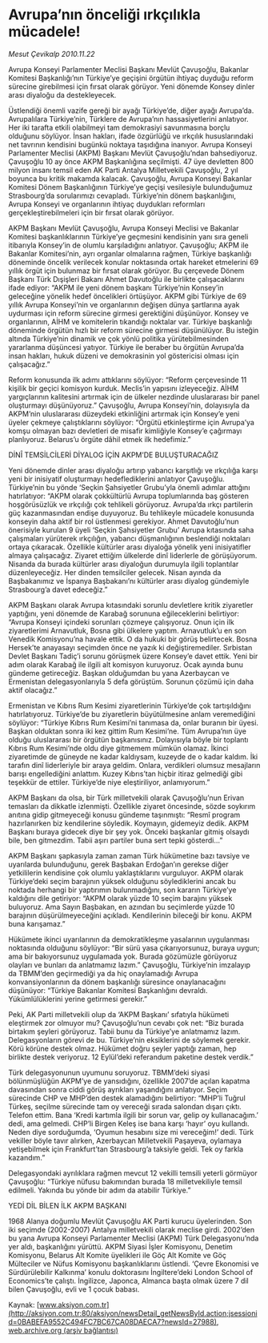 # Avrupa’nın önceliği ırkçılıkla mücadele!

*Mesut Çevikalp 2010.11.22*

<font class="agenda2NewsSpot">
 Avrupa Konseyi Parlamenter Meclisi Başkanı Mevlüt Çavuşoğlu, Bakanlar Komitesi Başkanlığı’nın Türkiye’ye geçişini örgütün ihtiyaç duyduğu reform sürecine girebilmesi için fırsat olarak görüyor. Yeni dönemde Konsey dinler arası diyaloğu da destekleyecek.
</font>
<font class="newsDetail">
 <p>
 </p>
 <p class="MsoNormal">
  Üstlendiği önemli vazife gereği bir ayağı Türkiye’de, diğer ayağı Avrupa’da. Avrupalılara Türkiye’nin, Türklere de Avrupa’nın hassasiyetlerini anlatıyor. Her iki tarafta etkili olabilmeyi tam demokrasiyi savunmasına borçlu olduğunu söylüyor. İnsan hakları, ifade özgürlüğü ve ırkçılık hususlarındaki
  <span>
  </span>
  net tavrının kendisini bugünkü noktaya taşıdığına inanıyor. Avrupa Konseyi Parlamenter Meclisi (AKPM) Başkanı Mevlüt Çavuşoğlu’ndan bahsediyoruz. Çavuşoğlu 10 ay önce AKPM Başkanlığına seçilmişti. 47 üye devletten 800 milyon insanı temsil eden AK Parti Antalya Milletvekili Çavuşoğlu, 2 yıl boyunca bu kritik makamda kalacak. Çavuşoğlu, Avrupa Konseyi Bakanlar Komitesi Dönem Başkanlığının Türkiye’ye geçişi vesilesiyle bulunduğumuz Strasbourg’da sorularımızı cevapladı. Türkiye’nin dönem başkanlığını, Avrupa Konseyi ve organlarının ihtiyaç duydukları reformları gerçekleştirebilmeleri için bir fırsat olarak görüyor.
 </p>
 <p class="MsoNormal">
  AKPM Başkanı Mevlüt Çavuşoğlu, Avrupa Konseyi Meclisi ve Bakanlar Komitesi başkanlıklarının Türkiye’ye geçmesini kendisinin yanı sıra geneli itibarıyla Konsey’in de olumlu karşıladığını anlatıyor. Çavuşoğlu; AKPM ile Bakanlar Komitesi’nin, ayrı organlar olmalarına rağmen, Türkiye başkanlığı döneminde öncelik verilecek konular noktasında ortak hareket etmelerini 69 yıllık örgüt için bulunmaz bir fırsat olarak görüyor. Bu çerçevede Dönem Başkanı Türk Dışişleri Bakanı Ahmet Davutoğlu ile birlikte çalışacaklarını ifade ediyor: “AKPM ile yeni dönem başkanı Türkiye’nin Konsey’in geleceğine yönelik hedef öncelikleri örtüşüyor. AKPM gibi Türkiye de 69 yıllık Avrupa Konseyi’nin ve organlarının değişen dünya şartlarına ayak uydurması için reform sürecine girmesi gerektiğini düşünüyor. Konsey ve organlarının, AİHM ve komitelerin tıkandığı noktalar var. Türkiye başkanlığı döneminde örgütün hızlı bir reform sürecine girmesi düşünülüyor. Bu isteğin altında Türkiye’nin dinamik ve çok yönlü politika yürütebilmesinden yararlanma düşüncesi yatıyor. Türkiye ile beraber bu örgütün Avrupa’da insan hakları, hukuk düzeni ve demokrasinin yol göstericisi olması için çalışacağız.”
 </p>
 <p class="MsoNormal">
  Reform konusunda ilk adımı attıklarını söylüyor: “Reform çerçevesinde 11 kişilik bir geçici komisyon kurduk. Meclis’in yapısını izleyeceğiz. AİHM yargıçlarının kalitesini artırmak için de ülkeler nezdinde uluslararası bir panel oluşturmayı düşünüyoruz.” Çavuşoğlu, Avrupa Konseyi’nin, dolayısıyla da AKPM’nin uluslararası düzeydeki etkinliğini artırmak için Konsey’e yeni üyeler çekmeye çalıştıklarını söylüyor: “Örgütü etkinleştirme için Avrupa’ya komşu olmayan bazı devletleri de misafir kimliğiyle Konsey’e çağırmayı planlıyoruz. Belarus’u örgüte dâhil etmek ilk hedefimiz.”
 </p>
 <p class="MsoNormal">
  DİNÎ TEMSİLCİLERİ DİYALOG İÇİN AKPM’DE BULUŞTURACAĞIZ
 </p>
 <p class="MsoNormal">
  Yeni dönemde dinler arası diyaloğu artırıp yabancı karşıtlığı ve ırkçılığa karşı yeni bir inisiyatif oluşturmayı hedeflediklerini anlatıyor Çavuşoğlu. Türkiye’nin bu yönde ‘Seçkin Şahsiyetler Grubu’yla önemli adımlar attığını hatırlatıyor: “AKPM olarak çokkültürlü Avrupa toplumlarında baş gösteren hoşgörüsüzlük ve ırkçılığı çok tehlikeli görüyoruz. Avrupa’da ırkçı partilerin güç kazanmasından endişe duyuyoruz. Bu tehlikeyle mücadele konusunda konseyin daha aktif bir rol üstlenmesi gerekiyor. Ahmet Davutoğlu’nun önerisiyle kurulan 9 üyeli ‘Seçkin Şahsiyetler Grubu’ Avrupa kıtasında saha çalışmaları yürüterek ırkçılığın, yabancı düşmanlığının beslendiği noktaları ortaya çıkaracak. Özellikle kültürler arası diyaloğa yönelik yeni inisiyatifler almaya çalışacağız. Ziyaret ettiğim ülkelerde dinî liderlerle de görüşüyorum. Nisanda da burada kültürler arası diyaloğun durumuyla ilgili toplantılar düzenleyeceğiz. Her dinden temsilciler gelecek. Nisan ayında da Başbakanımız ve İspanya Başbakanı’nı kültürler arası diyalog gündemiyle Strasbourg’a davet edeceğiz.”
 </p>
 <p class="MsoNormal">
  AKPM Başkanı olarak Avrupa kıtasındaki sorunlu devletlere kritik ziyaretler yaptığını, yeni dönemde de Karabağ sorununa eğileceklerini belirtiyor: “Avrupa Konseyi içindeki sorunları çözmeye çalışıyoruz. Onun için ilk ziyaretlerimi Arnavutluk, Bosna gibi ülkelere yaptım. Arnavutluk’u en son Venedik Komisyonu’na havale ettik. O da hukuki bir görüş belirtecek. Bosna Hersek’te anayasayı seçimden önce ne yazık ki değiştiremediler. Sırbistan Devlet Başkanı Tadiç’i sorunu görüşmek üzere Konsey’e davet ettik. Yeni bir adım olarak Karabağ ile ilgili alt komisyon kuruyoruz. Ocak ayında bunu gündeme getireceğiz. Başkan olduğumdan bu yana Azerbaycan ve Ermenistan delegasyonlarıyla 5 defa görüştüm. Sorunun çözümü için daha aktif olacağız.”
 </p>
 <p class="MsoNormal">
  Ermenistan ve Kıbrıs Rum Kesimi
  <span>
  </span>
  ziyaretlerinin Türkiye’de çok tartışıldığını hatırlatıyoruz. Türkiye’de bu ziyaretlerin büyütülmesine anlam veremediğini söylüyor: “Türkiye Kıbrıs Rum Kesimi’ni tanımasa da, onlar buranın bir üyesi. Başkan olduktan sonra iki kez gittim Rum Kesimi’ne. Tüm Avrupa’nın üye olduğu uluslararası bir örgütün başkanısınız. Dolayısıyla böyle bir toplantı Kıbrıs Rum Kesimi’nde oldu diye gitmemem mümkün olamaz. İkinci ziyaretimde de güneyde ne kadar kaldıysam, kuzeyde de o kadar kaldım. İki tarafın dinî liderleriyle bir araya geldim. Onlara, verdikleri olumsuz mesajların barışı engellediğini anlattım. Kuzey Kıbrıs’tan hiçbir itiraz gelmediği gibi teşekkür de ettiler. Türkiye’de niye eleştiriliyor, anlamıyorum.”
 </p>
 <p class="MsoNormal">
  AKPM Başkanı da olsa, bir Türk milletvekili olarak Çavuşoğlu’nun Erivan temasları da dikkatle izlenmişti. Özellikle ziyaret öncesinde, sözde soykırım anıtına gidip gitmeyeceği konusu gündeme taşınmıştı: “Resmî program hazırlanırken biz kendilerine söyledik. Koymayın, gidemeyiz dedik. AKPM Başkanı buraya gidecek diye bir şey yok. Önceki başkanlar gitmiş olsaydı bile, ben gitmezdim. Tabii aşırı partiler buna sert tepki gösterdi…”
 </p>
 <p class="MsoNormal">
  AKPM Başkanı şapkasıyla zaman zaman Türk hükümetine bazı tavsiye ve uyarılarda bulunduğunu, gerek Başbakan Erdoğan’ın gerekse diğer yetkililerin kendisine çok olumlu yaklaştıklarını vurguluyor. AKPM olarak Türkiye’deki seçim barajının yüksek olduğunu söylediklerini ancak bu noktada herhangi bir yaptırımın bulunmadığını, son kararın Türkiye’ye kaldığını dile getiriyor: “AKPM olarak yüzde 10 seçim barajını yüksek buluyoruz. Ama Sayın Başbakan, en azından bu seçimlerde yüzde 10 barajının düşürülmeyeceğini açıkladı. Kendilerinin bileceği bir konu. AKPM buna karışamaz.”
 </p>
 <p class="MsoNormal">
  Hükümete ikinci uyarılarının da demokratikleşme yasalarının uygulanması noktasında olduğunu söylüyor: “Bir sürü yasa çıkarıyorsunuz, buraya uygun; ama bir bakıyorsunuz uygulamada yok. Burada gözümüzle görüyoruz olayları ve bunları da anlatmamız lazım.” Çavuşoğlu, Türkiye’nin imzalayıp da TBMM’den geçirmediği ya da hiç onaylamadığı Avrupa konvansiyonlarının da dönem başkanlığı süresince onaylanacağını düşünüyor: “Türkiye Bakanlar Komitesi Başkanlığını devraldı. Yükümlülüklerini yerine getirmesi gerekir.”
 </p>
 <p class="MsoNormal">
  Peki, AK Parti milletvekili olup da ‘AKPM Başkanı’ sıfatıyla hükümeti eleştirmek zor olmuyor mu? Çavuşoğlu’nun cevabı çok net: “Biz burada birtakım şeyleri görüyoruz. Tabii bunu da Türkiye’ye anlatmamız lazım. Delegasyonların görevi de bu. Türkiye’nin eksiklerini de söylemek gerekir. Körü körüne destek olmaz. Hükümet doğru şeyler yaptığı zaman, hep birlikte destek veriyoruz. 12 Eylül’deki referandum paketine destek verdik.”
 </p>
 <p class="MsoNormal">
  Türk delegasyonunun uyumunu soruyoruz. TBMM’deki siyasi bölünmüşlüğün AKPM’ye de yansıdığını, özellikle 2007’de açılan kapatma davasından sonra ciddi görüş ayrıkları yaşandığını anlatıyor. Seçim sürecinde CHP ve MHP’den destek alamadığını belirtiyor: “MHP’li Tuğrul Türkeş, seçilme sürecinde tam oy vereceği sırada salondan dışarı çıktı. Telefon ettim. Bana ‘Kredi kartımla ilgili bir sorun var, gelip oy kullanacağım.’ dedi, ama gelmedi. CHP’li Birgen Keleş ise bana karşı ‘hayır’ oyu kullandı. Neden diye sorduğumda, ‘Oyumun hesabını size mi vereceğim!’ dedi. Türk vekiller böyle tavır alırken, Azerbaycan Milletvekili Paşayeva, oylamaya yetişebilmek için Frankfurt’tan Strasbourg’a taksiyle geldi. Tek oy farkla kazandım.”
 </p>
 <p class="MsoNormal">
  Delegasyondaki ayrılıklara rağmen mevcut 12 vekilli temsili yeterli görmüyor Çavuşoğlu: “Türkiye nüfusu bakımından burada 18 milletvekiliyle temsil edilmeli. Yakında bu yönde bir adım da atabilir Türkiye.”
 </p>
 <p class="MsoNormal">
 </p>
 <p class="MsoNormal">
  YEDİ DİL BİLEN İLK AKPM BAŞKANI
 </p>
 <p class="MsoNormal">
 </p>
 <p class="MsoNormal">
  1968 Alanya doğumlu Mevlüt Çavuşoğlu AK Parti kurucu üyelerinden. Son iki seçimde (2002-2007) Antalya milletvekili olarak meclise girdi. 2002’den bu yana Avrupa Konseyi Parlamenter Meclisi (AKPM) Türk Delegasyonu’nda yer aldı, başkanlığını yürüttü. AKPM Siyasi İşler Komisyonu, Denetim Komisyonu, Belarus Alt Komite üyelikleri ile Göç Alt Komite ve Göç Mülteciler ve Nüfus Komisyonu başkanlıklarını üstlendi. ‘Çevre Ekonomisi ve Sürdürülebilir Kalkınma’ konulu doktorasını İngiltere’deki London School of Economics’te çalıştı. İngilizce, Japonca, Almanca başta olmak üzere 7 dil bilen Çavuşoğlu, evli ve 1 çocuk babası.
 </p>
 <p>
 </p>
</font>

Kaynak: [www.aksiyon.com.tr](http://aksiyon.com.tr:80/aksiyon/newsDetail_getNewsById.action;jsessionid=0BABEFA9552C494FC7BC67CA08DAECA7?newsId=27988), [web.archive.org (arşiv bağlantısı)](http://web.archive.org/web/20101125155341/http://aksiyon.com.tr:80/aksiyon/newsDetail_getNewsById.action;jsessionid=0BABEFA9552C494FC7BC67CA08DAECA7?newsId=27988)
